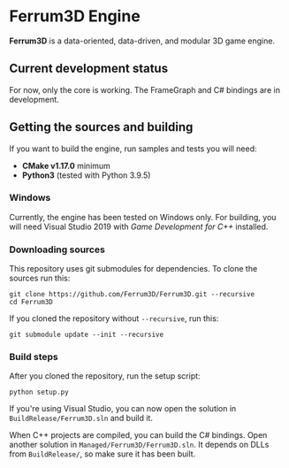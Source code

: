 # Ferrum3D Engine
**Ferrum3D** is a data-oriented, data-driven, and modular 3D game engine.

## Current development status
For now, only the core is working. The FrameGraph and C# bindings are in development.

## Getting the sources and building
If you want to build the engine, run samples and tests you will need:
 - **CMake v1.17.0** minimum
 - **Python3** (tested with Python 3.9.5)

### Windows
Currently, the engine has been tested on Windows only. For building, you will need
Visual Studio 2019 with *Game Development for C++* installed.

### Downloading sources
This repository uses git submodules for dependencies. To clone the sources run this:
```shell
git clone https://github.com/Ferrum3D/Ferrum3D.git --recursive
cd Ferrum3D
```
If you cloned the repository without `--recursive`, run this:
```shell
git submodule update --init --recursive
```

### Build steps
After you cloned the repository, run the setup script:
```shell
python setup.py
```

If you're using Visual Studio, you can now open the solution in `BuildRelease/Ferrum3D.sln`
and build it.

When C++ projects are compiled, you can build the C# bindings. Open another
solution in `Managed/Ferrum3D/Ferrum3D.sln`. It depends on DLLs from `BuildRelease/`, so
make sure it has been built.
